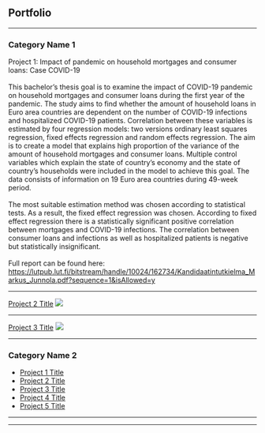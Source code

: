 ## Portfolio

---

### Category Name 1 

Project 1: Impact of pandemic on household mortgages and consumer loans: Case COVID-19
<br><br>
This bachelor’s thesis goal is to examine the impact of COVID-19 pandemic on household
mortgages and consumer loans during the first year of the pandemic. The study aims to find
whether the amount of household loans in Euro area countries are dependent on the number
of COVID-19 infections and hospitalized COVID-19 patients. Correlation between these variables 
is estimated by four regression models: two versions ordinary least squares regression,
fixed effects regression and random effects regression. The aim is to create a model that
explains high proportion of the variance of the amount of household mortgages and consumer
loans. Multiple control variables which explain the state of country’s economy and the state
of country’s households were included in the model to achieve this goal. The data consists of
information on 19 Euro area countries during 49-week period.
<br><br>
The most suitable estimation method was chosen according to statistical tests. As a result, the
fixed effect regression was chosen. According to fixed effect regression there is a statistically
significant positive correlation between mortgages and COVID-19 infections. The correlation
between consumer loans and infections as well as hospitalized patients is negative but statistically insignificant.
<br><br>
Full report can be found here: https://lutpub.lut.fi/bitstream/handle/10024/162734/Kandidaatintutkielma_Markus_Junnola.pdf?sequence=1&isAllowed=y

---
[Project 2 Title](/pdf/sample_presentation.pdf)
<img src="images/dummy_thumbnail.jpg?raw=true"/>

---
[Project 3 Title](http://example.com/)
<img src="images/dummy_thumbnail.jpg?raw=true"/>

---

### Category Name 2

- [Project 1 Title](http://example.com/)
- [Project 2 Title](http://example.com/)
- [Project 3 Title](http://example.com/)
- [Project 4 Title](http://example.com/)
- [Project 5 Title](http://example.com/)

---




---
